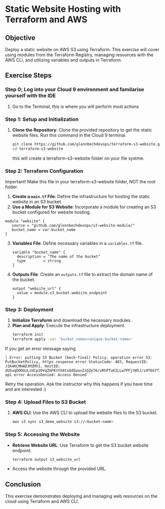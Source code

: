 # Static Website Hosting with Terraform and AWS

## Objective
Deploy a static website on AWS S3 using Terraform. This exercise will cover using modules from the Terraform Registry, managing resources with the AWS CLI, and utilizing variables and outputs in Terraform.

## Exercise Steps

### Step 0; Log into your Cloud 9 environment and familarise yourself with the IDE

1. Go to the Terminal, this is where you will perform most actions 

### Step 1: Setup and Initialization
1. **Clone the Repository**: Clone the provided repository to get the static website files. Run this command in the Cloud 9 terminal. 
   ```bash
   git clone https://github.com/glennbechdevops/terraform-s3-website.git .
   cd terraform-s3-website
   ```
   this will create a terraform-s3-website folder on your file systme.

### Step 2: Terraform Configuration

Important! Make this file in your terraform-s3-website folder, NOT the root folder. 

1. **Create a `main.tf` File**: Define the infrastructure for hosting the static website in an S3 bucket.
2. **Use a Module for S3 Website**: Incorporate a module for creating an S3 bucket configured for website hosting.

```hcl
module "website" {
   source = "github.com/glennbechdevops/s3-website-module/"
   bucket_name = var.bucket_name
}
```

3. **Variables File**: Define necessary variables in a `variables.tf` file.
   ```hcl
   variable "bucket_name" {
     description = "The name of the bucket"
     type        = string
   }
   ```
4. **Outputs File**: Create an `outputs.tf` file to extract the domain name of the bucket.
   ```hcl
   output "website_url" {
     value = module.s3_bucket.website_endpoint
   }
   ```

### Step 3: Deployment
1. **Initialize Terraform** and download the necessary modules.
2. **Plan and Apply**: Execute the infrastructure deployment.
   ```bash
   terraform init
   terraform apply -var 'bucket_name=<unique-bucket-name>'
   ```

If you get an error message saying 
```
│ Error: putting S3 Bucket (bech-final) Policy: operation error S3: PutBucketPolicy, https response error StatusCode: 403, RequestID: J1K4KCMHADJMZMV1, HostID: dUSuqDOOUzLsUCp2OVqZmFKnYX4tsQdEwaxZiQZe76/uRhPTuKILLw7PFjtW5J/z4T6G7f1uduM=, api error AccessDenied: Access Denied```
```

Retry the operation. Ask the instructor why this happens if you have time and are interested :) 

### Step 4: Upload Files to S3 Bucket
1. **AWS CLI**: Use the AWS CLI to upload the website files to the S3 bucket.
   ```bash
   aws s3 sync s3_demo_website s3://<bucket-name> 
   ```

### Step 5: Accessing the Website
- **Retrieve Website URL**: Use Terraform to get the S3 bucket website endpoint.
  ```bash
  terraform output s3_website_url
  ```
- Access the website through the provided URL.

## Conclusion
This exercise demonstrates deploying and managing web resources on the cloud using Terraform and AWS CLI.
